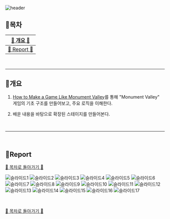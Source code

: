![header](https://capsule-render.vercel.app/api?type=waving&color=gradient&customColorList=1&height=300&section=header&text=Analyze%20Monument%20Valley&fontSize=60&fontColor=FFF)

## 🌙목차

| [🦜 개요 🦜](#개요) |
| :---: |
| [📔 Report 📔](#report) |

<br>

* * *

## 🦜개요

1. [How to Make a Game Like Monument Valley](https://www.kodeco.com/13582558-how-to-make-a-game-like-monument-valley)를 통해 "Monument Valley" 게임의 기초 구조를 만들어보고, 주요 로직을 이해한다.

2. 배운 내용을 바탕으로 확장된 스테이지를 만들어본다.

<br>

* * *

<br>

## 📔Report

[🌙 목차로 돌아가기 🌙](#목차)

![슬라이드1](https://github.com/j-miiin/AnalyzeMonumentValley/assets/62470991/e1dcbadc-9813-49da-9008-4688f66c9bf7)
![슬라이드2](https://github.com/j-miiin/AnalyzeMonumentValley/assets/62470991/b3e579dc-a2f1-4b80-a437-f088d379b50d)
![슬라이드3](https://github.com/j-miiin/AnalyzeMonumentValley/assets/62470991/c50cd53f-042a-493b-8492-26eaf7bc869c)
![슬라이드4](https://github.com/j-miiin/AnalyzeMonumentValley/assets/62470991/9f31e7c3-3228-482b-ab75-f0e9d6b1ae82)
![슬라이드5](https://github.com/j-miiin/AnalyzeMonumentValley/assets/62470991/c228a5fc-f7bd-4d9d-9501-bfce8c64faf1)
![슬라이드6](https://github.com/j-miiin/AnalyzeMonumentValley/assets/62470991/5b0fb844-4a38-4eaf-b39d-2d969f9ff3ca)
![슬라이드7](https://github.com/j-miiin/AnalyzeMonumentValley/assets/62470991/f50294cf-8de2-4717-bcd1-825aa5df876f)
![슬라이드8](https://github.com/j-miiin/AnalyzeMonumentValley/assets/62470991/2105b2a9-8f26-46d8-a3b2-1265d46d1c01)
![슬라이드9](https://github.com/j-miiin/AnalyzeMonumentValley/assets/62470991/1a773b5d-4ffa-42aa-8f10-7e37af720fc1)
![슬라이드10](https://github.com/j-miiin/AnalyzeMonumentValley/assets/62470991/092f80ee-78e1-4ee5-bfe3-df17dcef6e98)
![슬라이드11](https://github.com/j-miiin/AnalyzeMonumentValley/assets/62470991/d6b1de38-93dd-499c-b426-4c05ad33f77a)
![슬라이드12](https://github.com/j-miiin/AnalyzeMonumentValley/assets/62470991/246c2acc-787d-4a54-9ea6-d16fcffdb80b)
![슬라이드13](https://github.com/j-miiin/AnalyzeMonumentValley/assets/62470991/53d032ec-f61e-4d52-b343-af2bd0d57d87)
![슬라이드14](https://github.com/j-miiin/AnalyzeMonumentValley/assets/62470991/e6dee4e0-ff00-417c-afa6-b16a9ace1e9a)
![슬라이드15](https://github.com/j-miiin/AnalyzeMonumentValley/assets/62470991/3f939932-1ce2-46b5-92f2-55bc2be0ac1f)
![슬라이드16](https://github.com/j-miiin/AnalyzeMonumentValley/assets/62470991/fde971d3-6c84-4b53-92ff-2fbf9ea93fbd)
![슬라이드17](https://github.com/j-miiin/AnalyzeMonumentValley/assets/62470991/88c44c36-0a9c-4ada-b93c-db0ccb068210)

<br>

[🌙 목차로 돌아가기 🌙](#목차)